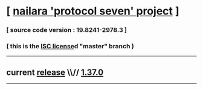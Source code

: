 
# [ [nailara 'protocol seven' project](http://src.nailara.net/) ]

### [ source code version : 19.8241-2978.3 ]

### ( this is the [ISC license](license)d "master" branch )
---
## current [release](https://github.com/anotherlink/nailara/releases) \\\\// [1.37.0](https://github.com/anotherlink/nailara/releases/tag/1.37.0)
---
